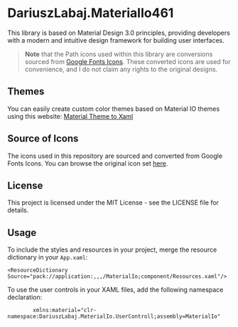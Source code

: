 # DariuszLabaj.MaterialIo461

This library is based on Material Design 3.0 principles, providing developers with a modern and intuitive design framework for building user interfaces.
>**Note** that the Path icons used within this library are conversions sourced from [Google Fonts Icons](https://fonts.google.com/icons).
These converted icons are used for convenience, and I do not claim any rights to the original designs.

## Themes

You can easily create custom color themes based on Material IO themes using this website: [Material Theme to Xaml](https://dariuszlabaj.github.io/MaterialThemeToXaml/)

## Source of Icons

The icons used in this repository are sourced and converted from Google Fonts Icons. You can browse the original icon set [here](https://fonts.google.com/icons).

## License

This project is licensed under the MIT License - see the LICENSE file for details.

## Usage

To include the styles and resources in your project, merge the resource dictionary in your `App.xaml`:

```xaml
<ResourceDictionary Source="pack://application:,,,/MaterialIo;component/Resources.xaml"/>
```

To use the user controls in your XAML files, add the following namespace declaration:

```xaml
        xmlns:material="clr-namespace:DariuszLabaj.MaterialIo.UserControll;assembly=MaterialIo"
```